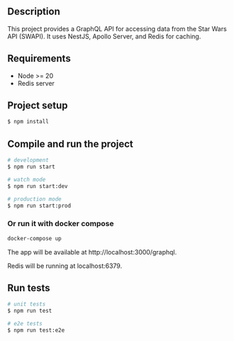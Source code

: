 

## Description

This project provides a GraphQL API for accessing data from the Star Wars API (SWAPI). It uses NestJS, Apollo Server, and Redis for caching.

## Requirements
- Node >= 20
- Redis server

## Project setup

```bash
$ npm install
```

## Compile and run the project

```bash
# development
$ npm run start

# watch mode
$ npm run start:dev

# production mode
$ npm run start:prod
```

### Or run it with docker compose

```bash
docker-compose up
```
The app will be available at http://localhost:3000/graphql.

Redis will be running at localhost:6379.

## Run tests

```bash
# unit tests
$ npm run test

# e2e tests
$ npm run test:e2e
```
